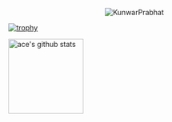 <p align="center">
  <img src="https://komarev.com/ghpvc/?username=KunwarPrabhat&label=Profile%20views&color=0e75b6&style=flat" alt="KunwarPrabhat" />
</p>

[![trophy](https://github-profile-trophy.vercel.app/?username=KunwarPrabhat&theme=dracula&rank=-?&margin-w=4&no-frame=true)](https://github.com/KunwarPrabhat)

<a href="https://github.com/KunwarPrabhat"><img align="center" src="https://github-readme-stats.vercel.app/api?username=KunwarPrabhat&theme=dracula&count_private=true&hide=stars&show_icons=true&line_height=27&hide_border=true" alt="ace's github stats" height="150px" style="border: none !important;" /></a>

